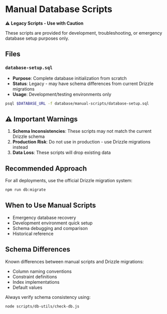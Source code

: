# Manual Database Scripts

⚠️ **Legacy Scripts - Use with Caution**

These scripts are provided for development, troubleshooting, or emergency database setup purposes only.

## Files

### `database-setup.sql`
- **Purpose**: Complete database initialization from scratch
- **Status**: Legacy - may have schema differences from current Drizzle migrations
- **Usage**: Development/testing environments only

```bash
psql $DATABASE_URL -f database/manual-scripts/database-setup.sql
```

## ⚠️ Important Warnings

1. **Schema Inconsistencies**: These scripts may not match the current Drizzle schema
2. **Production Risk**: Do not use in production - use Drizzle migrations instead
3. **Data Loss**: These scripts will drop existing data

## Recommended Approach

For all deployments, use the official Drizzle migration system:

```bash
npm run db:migrate
```

## When to Use Manual Scripts

- Emergency database recovery
- Development environment quick setup
- Schema debugging and comparison
- Historical reference

## Schema Differences

Known differences between manual scripts and Drizzle migrations:

- Column naming conventions
- Constraint definitions
- Index implementations
- Default values

Always verify schema consistency using:
```bash
node scripts/db-utils/check-db.js
```